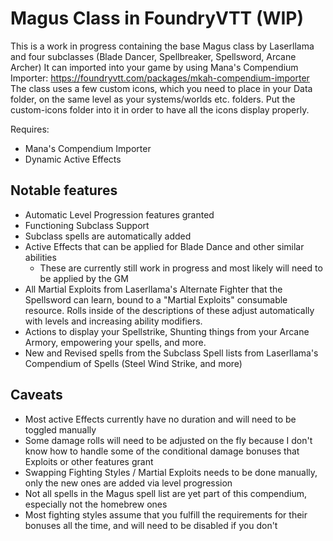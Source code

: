 # Magus Class in FoundryVTT (WIP)
This is a work in progress containing the base Magus class by Laserllama and four subclasses (Blade Dancer, Spellbreaker, Spellsword, Arcane Archer)
It can imported into your game by using Mana's Compendium Importer: https://foundryvtt.com/packages/mkah-compendium-importer
The class uses a few custom icons, which you need to place in your Data folder, on the same level as your systems/worlds etc. folders. Put the custom-icons folder into it in order to have all the icons display properly.

Requires:
* Mana's Compendium Importer
* Dynamic Active Effects

## Notable features
* Automatic Level Progression features granted
* Functioning Subclass Support
* Subclass spells are automatically added
* Active Effects that can be applied for Blade Dance and other similar abilities
  * These are currently still work in progress and most likely will need to be applied by the GM
* All Martial Exploits from Laserllama's Alternate Fighter that the Spellsword can learn, bound to a "Martial Exploits" consumable resource. Rolls inside of the descriptions of these adjust automatically with levels and increasing ability modifiers.
* Actions to display your Spellstrike, Shunting things from your Arcane Armory, empowering your spells, and more.
* New and Revised spells from the Subclass Spell lists from Laserllama's Compendium of Spells (Steel Wind Strike, and more)

## Caveats
* Most active Effects currently have no duration and will need to be toggled manually
* Some damage rolls will need to be adjusted on the fly because I don't know how to handle some of the conditional damage bonuses that Exploits or other features grant
* Swapping Fighting Styles / Martial Exploits needs to be done manually, only the new ones are added via level progression
* Not all spells in the Magus spell list are yet part of this compendium, especially not the homebrew ones
* Most fighting styles assume that you fulfill the requirements for their bonuses all the time, and will need to be disabled if you don't
